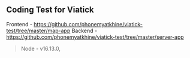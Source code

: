  ## **Coding Test for Viatick**
Frontend - https://github.com/phonemyatkhine/viatick-test/tree/master/map-app
Backend - https://github.com/phonemyatkhine/viatick-test/tree/master/server-app

> Node - v16.13.0, 

